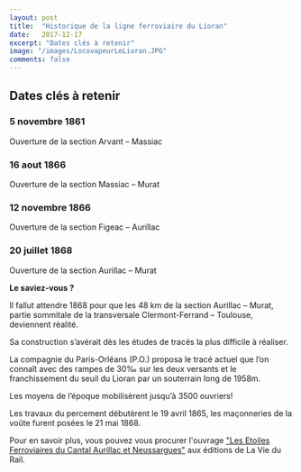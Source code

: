 ```yaml
---
layout: post
title:  "Historique de la ligne ferroviaire du Lioran"
date:   2017-12-17
excerpt: "Dates clés à retenir"
image: "/images/LocovapeurLeLioran.JPG"
comments: false
---
```


## Dates clés à retenir

### 5 novembre 1861

Ouverture de la section Arvant – Massiac

### 16 aout 1866

Ouverture de la section Massiac – Murat

### 12 novembre 1866

Ouverture de la section Figeac – Aurillac

### 20 juillet 1868

Ouverture de la section Aurillac – Murat

**Le saviez-vous ?**

Il fallut attendre 1868 pour que les 48 km de la section Aurillac – Murat, partie sommitale de la transversale Clermont-Ferrand – Toulouse, deviennent réalité.

Sa construction s’avérait dès les études de tracés la plus difficile à réaliser.

La compagnie du Paris-Orléans (P.O.) proposa le tracé actuel que l’on connaît avec des rampes de 30‰ sur les deux versants et le franchissement du seuil du Lioran par un souterrain long de 1958m.

Les moyens de l’époque mobilisèrent jusqu’à 3500 ouvriers!

Les travaux du percement débutèrent le 19 avril 1865, les maçonneries de la voûte furent posées le 21 mai 1868.

Pour en savoir plus, vous pouvez vous procurer l'ouvrage ["Les Etoiles Ferroviaires du Cantal Aurillac et Neussargues"](http://www.boutiquedelaviedurail.com/les-etoiles-ferroviares-du-cantal,fr,4,110303.cfm) aux éditions de La Vie du Rail.
